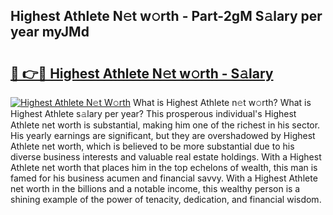 ## Highest Athlete N𝚎t w𝚘rth - Part-2gM S𝚊lary per year myJMd

# <h2><a href="http://gc2bt5z.nevu.top/?p=Highest+Athlete">🔗 👉🔴 Highest Athlete N𝚎t w𝚘rth - S𝚊lary</a></h2>

[![Highest Athlete N𝚎t W𝚘rth](https://i.imgur.com/Oavwk0R.jpeg)](http://gc2bt5z.nevu.top/?p=Highest+Athlete)
What is Highest Athlete n𝚎t w𝚘rth? What is Highest Athlete s𝚊lary per year?
This prosperous individual's Highest Athlete net worth is substantial, making him one of the richest in his sector. His yearly earnings are significant, but they are overshadowed by Highest Athlete net worth, which is believed to be more substantial due to his diverse business interests and valuable real estate holdings. With a Highest Athlete net worth that places him in the top echelons of wealth, this man is famed for his business acumen and financial savvy. With a Highest Athlete net worth in the billions and a notable income, this wealthy person is a shining example of the power of tenacity, dedication, and financial wisdom.
